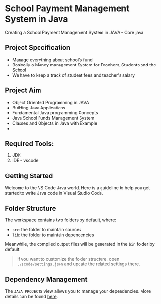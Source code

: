 # School Payment Management System in Java
Creating a School Payment Management System in JAVA - Core java

## Project Specification

- Manage everything about school's fund
- Basically a Money management System for Teachers, Students and the School
- We have to keep a track of student fees and teacher's salary

## Project Aim

- Object Oriented Programming in JAVA
- Building Java Applications
- Fundamental Java programming Concepts
- Java School Funds Management System
- Classes and Objects in Java with Example
- 
## Required Tools:
1. JDK
2. IDE - vscode

## Getting Started

Welcome to the VS Code Java world. Here is a guideline to help you get started to write Java code in Visual Studio Code.

## Folder Structure

The workspace contains two folders by default, where:

- `src`: the folder to maintain sources
- `lib`: the folder to maintain dependencies

Meanwhile, the compiled output files will be generated in the `bin` folder by default.

> If you want to customize the folder structure, open `.vscode/settings.json` and update the related settings there.

## Dependency Management

The `JAVA PROJECTS` view allows you to manage your dependencies. More details can be found [here](https://github.com/microsoft/vscode-java-dependency#manage-dependencies).
